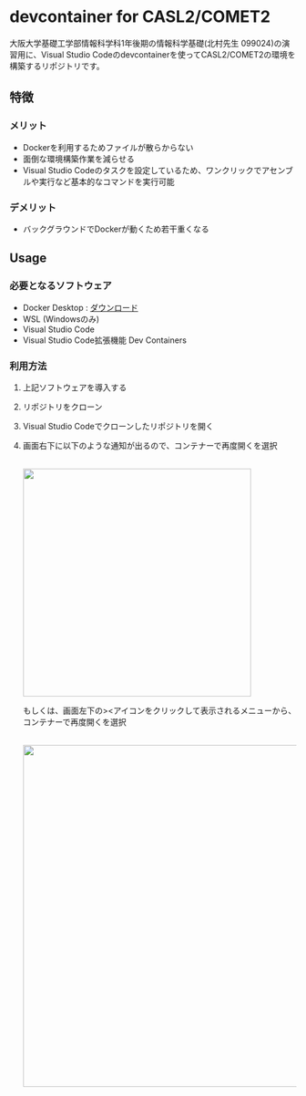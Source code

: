 # devcontainer for CASL2/COMET2
大阪大学基礎工学部情報科学科1年後期の情報科学基礎(北村先生 099024)の演習用に、Visual Studio Codeのdevcontainerを使ってCASL2/COMET2の環境を構築するリポジトリです。

## 特徴
### メリット
- Dockerを利用するためファイルが散らからない
- 面倒な環境構築作業を減らせる
- Visual Studio Codeのタスクを設定しているため、ワンクリックでアセンブルや実行など基本的なコマンドを実行可能
### デメリット
- バックグラウンドでDockerが動くため若干重くなる

## Usage
### 必要となるソフトウェア
- Docker Desktop : [ダウンロード](https://www.docker.com/products/docker-desktop/)
- WSL (Windowsのみ)
- Visual Studio Code
- Visual Studio Code拡張機能 Dev Containers

### 利用方法
1. 上記ソフトウェアを導入する
2. リポジトリをクローン
3. Visual Studio Codeでクローンしたリポジトリを開く
4. 画面右下に以下のような通知が出るので、コンテナーで再度開くを選択
     
   <br>
   <img src="https://github.com/tkhs-dev/devcontainer-CASL2-COMET2/assets/38522336/ae741cff-d7f9-4cc9-a8cc-4e417eed6db1" width="400">
   <br>
     
   もしくは、画面左下の><アイコンをクリックして表示されるメニューから、コンテナーで再度開くを選択
     
   <br>
   <img src="https://github.com/tkhs-dev/devcontainer-CASL2-COMET2/assets/38522336/e715fe92-7762-45c3-adf3-0956f6a5896f" width="600">
   <br>
